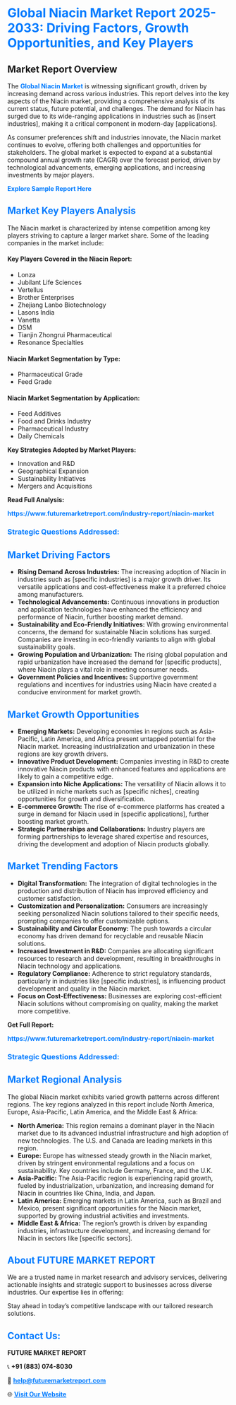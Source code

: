 <h1 style="color: #007BFF;">Global Niacin Market Report 2025-2033: Driving Factors, Growth Opportunities, and Key Players</h1>

<section id="overview">
<h2>Market Report Overview</h2>
<p>The <a href="https://www.futuremarketreport.com/industry-report/niacin-market" style="color: #007BFF; text-decoration: none;"><strong>Global Niacin Market</strong></a> is witnessing significant growth, driven by increasing demand across various industries. This report delves into the key aspects of the Niacin market, providing a comprehensive analysis of its current status, future potential, and challenges. The demand for Niacin has surged due to its wide-ranging applications in industries such as [insert industries], making it a critical component in modern-day [applications].</p>
<p>As consumer preferences shift and industries innovate, the Niacin market continues to evolve, offering both challenges and opportunities for stakeholders. The global market is expected to expand at a substantial compound annual growth rate (CAGR) over the forecast period, driven by technological advancements, emerging applications, and increasing investments by major players.</p>
</section>

<section id="overview">
<p><a href="https://www.futuremarketreport.com/request-sample/reportId=106961" style="color: #007BFF; text-decoration: none;"><strong>Explore Sample Report Here</strong></a></p>
</section>

<section id="key-players">
<h2 style="color: #007BFF;">Market Key Players Analysis</h2>
<p>The Niacin market is characterized by intense competition among key players striving to capture a larger market share. Some of the leading companies in the market include:</p>
<h4>Key Players Covered in the Niacin Report:</h4>
<ul><li>Lonza</li><li>Jubilant Life Sciences</li><li>Vertellus</li><li>Brother Enterprises</li><li>Zhejiang Lanbo Biotechnology</li><li>Lasons India</li><li>Vanetta</li><li>DSM</li><li>Tianjin Zhongrui Pharmaceutical</li><li>Resonance Specialties</li></ul>
<h4>Niacin Market Segmentation by Type:</h4>
<ul><li>Pharmaceutical Grade</li><li>Feed Grade</li></ul>

<h4>Niacin Market Segmentation by Application:</h4>
<ul><li>Feed Additives</li><li>Food and Drinks Industry</li><li>Pharmaceutical Industry</li><li>Daily Chemicals</li></ul>
<p><strong>Key Strategies Adopted by Market Players:</strong></p>
<ul>
<li>Innovation and R&D</li>
<li>Geographical Expansion</li>
<li>Sustainability Initiatives</li>
<li>Mergers and Acquisitions</li>
</ul>
</section>

<section>
<p><strong>Read Full Analysis: </strong></p><a href="https://www.futuremarketreport.com/industry-report/niacin-market" style="color: #007BFF; text-decoration: none;"><strong>https://www.futuremarketreport.com/industry-report/niacin-market</strong></a>
<h3 style="color: #007BFF;">Strategic Questions Addressed:</h3>
</section>

<section id="driving-factors">
<h2 style="color: #007BFF;">Market Driving Factors</h2>
<ul>
<li><strong>Rising Demand Across Industries:</strong> The increasing adoption of Niacin in industries such as [specific industries] is a major growth driver. Its versatile applications and cost-effectiveness make it a preferred choice among manufacturers.</li>
<li><strong>Technological Advancements:</strong> Continuous innovations in production and application technologies have enhanced the efficiency and performance of Niacin, further boosting market demand.</li>
<li><strong>Sustainability and Eco-Friendly Initiatives:</strong> With growing environmental concerns, the demand for sustainable Niacin solutions has surged. Companies are investing in eco-friendly variants to align with global sustainability goals.</li>
<li><strong>Growing Population and Urbanization:</strong> The rising global population and rapid urbanization have increased the demand for [specific products], where Niacin plays a vital role in meeting consumer needs.</li>
<li><strong>Government Policies and Incentives:</strong> Supportive government regulations and incentives for industries using Niacin have created a conducive environment for market growth.</li>
</ul>
</section>

<section id="growth-opportunities">
<h2 style="color: #007BFF;">Market Growth Opportunities</h2>
<ul>
<li><strong>Emerging Markets:</strong> Developing economies in regions such as Asia-Pacific, Latin America, and Africa present untapped potential for the Niacin market. Increasing industrialization and urbanization in these regions are key growth drivers.</li>
<li><strong>Innovative Product Development:</strong> Companies investing in R&D to create innovative Niacin products with enhanced features and applications are likely to gain a competitive edge.</li>
<li><strong>Expansion into Niche Applications:</strong> The versatility of Niacin allows it to be utilized in niche markets such as [specific niches], creating opportunities for growth and diversification.</li>
<li><strong>E-commerce Growth:</strong> The rise of e-commerce platforms has created a surge in demand for Niacin used in [specific applications], further boosting market growth.</li>
<li><strong>Strategic Partnerships and Collaborations:</strong> Industry players are forming partnerships to leverage shared expertise and resources, driving the development and adoption of Niacin products globally.</li>
</ul>
</section>

<section id="trending-factors">
<h2 style="color: #007BFF;">Market Trending Factors</h2>
<ul>
<li><strong>Digital Transformation:</strong> The integration of digital technologies in the production and distribution of Niacin has improved efficiency and customer satisfaction.</li>
<li><strong>Customization and Personalization:</strong> Consumers are increasingly seeking personalized Niacin solutions tailored to their specific needs, prompting companies to offer customizable options.</li>
<li><strong>Sustainability and Circular Economy:</strong> The push towards a circular economy has driven demand for recyclable and reusable Niacin solutions.</li>
<li><strong>Increased Investment in R&D:</strong> Companies are allocating significant resources to research and development, resulting in breakthroughs in Niacin technology and applications.</li>
<li><strong>Regulatory Compliance:</strong> Adherence to strict regulatory standards, particularly in industries like [specific industries], is influencing product development and quality in the Niacin market.</li>
<li><strong>Focus on Cost-Effectiveness:</strong> Businesses are exploring cost-efficient Niacin solutions without compromising on quality, making the market more competitive.</li>
</ul>
</section>

<section>
<p><strong>Get Full Report: </strong></p><a href="https://www.futuremarketreport.com/industry-report/niacin-market" style="color: #007BFF; text-decoration: none;"><strong>https://www.futuremarketreport.com/industry-report/niacin-market</strong></a>
<h3 style="color: #007BFF;">Strategic Questions Addressed:</h3>
</section>


<section id="regional-analysis">
<h2 style="color: #007BFF;">Market Regional Analysis</h2>
<p>The global Niacin market exhibits varied growth patterns across different regions. The key regions analyzed in this report include North America, Europe, Asia-Pacific, Latin America, and the Middle East & Africa:</p>
<ul>
<li><strong>North America:</strong> This region remains a dominant player in the Niacin market due to its advanced industrial infrastructure and high adoption of new technologies. The U.S. and Canada are leading markets in this region.</li>
<li><strong>Europe:</strong> Europe has witnessed steady growth in the Niacin market, driven by stringent environmental regulations and a focus on sustainability. Key countries include Germany, France, and the U.K.</li>
<li><strong>Asia-Pacific:</strong> The Asia-Pacific region is experiencing rapid growth, fueled by industrialization, urbanization, and increasing demand for Niacin in countries like China, India, and Japan.</li>
<li><strong>Latin America:</strong> Emerging markets in Latin America, such as Brazil and Mexico, present significant opportunities for the Niacin market, supported by growing industrial activities and investments.</li>
<li><strong>Middle East & Africa:</strong> The region’s growth is driven by expanding industries, infrastructure development, and increasing demand for Niacin in sectors like [specific sectors].</li>
</ul>
</section>

<footer>
<h2 style="color: #007BFF;">About FUTURE MARKET REPORT</h2>
<p>We are a trusted name in market research and advisory services, delivering actionable insights and strategic support to businesses across diverse industries. Our expertise lies in offering:</p>

<p>Stay ahead in today’s competitive landscape with our tailored research solutions.</p>

<h2 style="color: #007BFF;">Contact Us:</h2>
<p><strong>FUTURE MARKET REPORT</strong></p>
<p>📞 <strong>+91 (883) 074-8030</strong></p>
<p>📧 <strong><a href="mailto:help@futuremarketreport.com" style="color: #007BFF;">help@futuremarketreport.com</a></strong></p>
<p>🌐 <strong><a href="https://www.futuremarketreport.com/" style="color: #007BFF;">Visit Our Website</a></strong></p>
</footer>